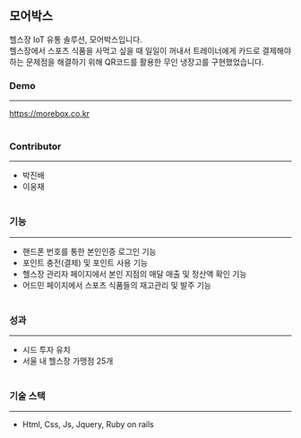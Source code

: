 ## 모어박스

헬스장 IoT 유통 솔루션, 모어박스입니다. <br>
헬스장에서 스포츠 식품을 사먹고 싶을 때 일일이 꺼내서 트레이너에게 카드로 결제해야 하는 문제점을 해결하기 위해 QR코드를 활용한 무인 냉장고를 구현했었습니다.

### Demo
------------
https://morebox.co.kr <br> <br>

### Contributor
------------
- 박진배
- 이웅재 <br> <br>

### 기능
------------
- 핸드폰 번호를 통한 본인인증 로그인 기능
- 포인트 충전(결제) 및 포인트 사용 기능
- 헬스장 관리자 페이지에서 본인 지점의 매달 매출 및 정산액 확인 기능
- 어드민 페이지에서 스포츠 식품들의 재고관리 및 발주 기능 <br> <br>

### 성과
------------
- 시드 투자 유치
- 서울 내 헬스장 가맹점 25개 <br> <br>

### 기술 스택
------------
- Html, Css, Js, Jquery, Ruby on rails

